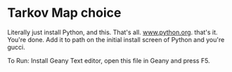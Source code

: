 # Tarkov Map choice

Literally just install Python, and this. That's all. www.python.org. that's it. You're done. Add it to path on the initial install screen of Python and you're gucci.


To Run:
Install Geany Text editor, open this file in Geany and press F5.
